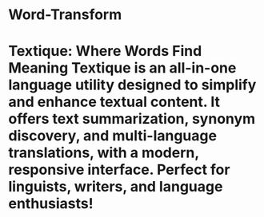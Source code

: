 # Word-Transform
# Textique: Where Words Find Meaning Textique is an all-in-one language utility designed to simplify and enhance textual content. It offers text summarization, synonym discovery, and multi-language translations, with a modern, responsive interface. Perfect for linguists, writers, and language enthusiasts!
